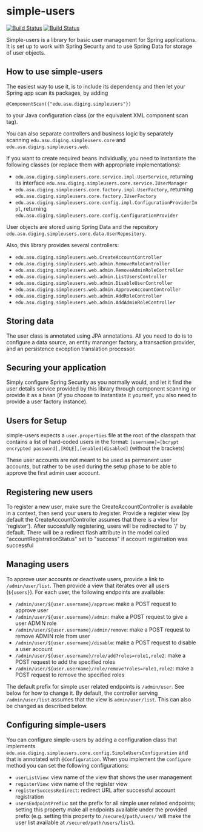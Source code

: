 # simple-users

[![Build Status](https://diging-dev.asu.edu/jenkins/buildStatus/icon?job=simple_users_test_on_push&style=plastic&subject=Tests)](https://diging-dev.asu.edu/jenkins/view/Simple%20Users/job/simple_users_test_on_push/) [![Build Status](https://diging-dev.asu.edu/jenkins/buildStatus/icon?job=simple-users_deploy_to_maven_central&style=plastic&subject=Published%20Maven%20Central&color=orange)](https://diging-dev.asu.edu/jenkins/view/Simple%20Users/job/simple-users_deploy_to_maven_central/)

Simple-users is a library for basic user management for Spring applications. It is set up to work with Spring Security and to use Spring Data for storage of user objects.

## How to use simple-users

The easiest way to use it, is to include its dependency and then let your Spring app scan its packages, by adding 
```
@ComponentScan({"edu.asu.diging.simpleusers"})
```
to your Java configuration class (or the equivalent XML component scan tag).

You can also separate controllers and business logic by separately scanning ```edu.asu.diging.simpleusers.core``` and ```edu.asu.diging.simpleusers.web```.

If you want to create required beans individually, you need to instantiate the following classes (or replace them with appropriate implementations):

* ```edu.asu.diging.simpleusers.core.service.impl.UserService```, returning its interface ```edu.asu.diging.simpleusers.core.service.IUserManager```
* ```edu.asu.diging.simpleusers.core.factory.impl.UserFactory```, returning ```edu.asu.diging.simpleusers.core.factory.IUserFactory```
* ```edu.asu.diging.simpleusers.core.config.impl.ConfigurationProviderImpl```, returning ```edu.asu.diging.simpleusers.core.config.ConfigurationProvider```

User objects are stored using Spring Data and the repository ```edu.asu.diging.simpleusers.core.data.UserRepository```.

Also, this library provides several controllers: 
* ```edu.asu.diging.simpleusers.web.CreateAccountController```
* ```edu.asu.diging.simpleusers.web.admin.RemoveRoleController```
* ```edu.asu.diging.simpleusers.web.admin.RemoveAdminRoleController```
* ```edu.asu.diging.simpleusers.web.admin.ListUsersController```
* ```edu.asu.diging.simpleusers.web.admin.DisableUserController```
* ```edu.asu.diging.simpleusers.web.admin.ApproveAccountController```
* ```edu.asu.diging.simpleusers.web.admin.AddRoleController```
* ```edu.asu.diging.simpleusers.web.admin.AddAdminRoleController```

## Storing data

The user class is annotated using JPA annotations. All you need to do is to configure a data source, an entity mananger factory, a transaction provider, and an persistence exception translation processor.

## Securing your application

Simply configure Spring Security as you normally would, and let it find the user details service provided by this library through component scanning or provide it as a bean (if you choose to instantiate it yourself, you also need to provide a user factory instance).

## Users for Setup

simple-users expects a ```user.properties``` file at the root of the classpath that contains a list of hard-coded users in the format:
```[username]=[bcrypt encrypted password],[ROLE],[enabled|disabled]```
(without the brackets)

These user accounts are not meant to be used as permanent user accounts, but rather to be used during the setup phase to be able to approve the first admin user account.

## Registering new users

To register a new user, make sure the CreateAccountController is available in a context, then send your users to /register. Provide a register view (by default the CreateAccountController assumes that there is a view for 'register'). After succesfully registering, users will be redirected to '/' by default. There will be a redirect flash attribute in the model called "accountRegistrationStatus" set to "success" if account registration was successful

## Managing users

To approve user accounts or deactivate users, provide a link to ```/admin/user/list```. Then provide a view that iterates over all users (```${users}```). For each user, the following endpoints are available:
* ```/admin/user/${user.username}/approve```: make a POST request to approve user
* ```/admin/user/${user.username}/admin```: make a POST request to give a user ADMIN role
* ```/admin/user/${user.username}/admin/remove```: make a POST request to remove ADMIN role from user
* ```/admin/user/${user.username}/disable```: make a POST request to disable a user account
* ```/admin/user/${user.username}/role/add?roles=role1,role2```: make a POST request to add the specified roles
* ```/admin/user/${user.username}/role/remove?roles=role1,role2```: make a POST request to remove the specified roles

The default prefix for simple user related endpoints is ```/admin/user```. See below for how to change it. By default, the controller serving ```/admin/user/list``` assumes that the view is ```admin/user/list```. This can also be changed as described below.

## Configuring simple-users

You can configure simple-users by adding a configuration class that implements ```edu.asu.diging.simpleusers.core.config.SimpleUsersConfiguration``` and that is annotated with ```@Configuration```. When you implement the ```configure``` method you can set the following configurations:
* ```userListView```: view name of the view that shows the user management
* ```registerView```: view name of the register view
* ```registerSuccessRedirect```: redirect URL after successful account registration
* ```usersEndpointPrefix```: set the prefix for all simple user related endpoints; setting this property make all endpoints available under the provided prefix (e.g. setting this property to ```/secured/path/users/``` will make the user list available at ```/secured/path/users/list```).



